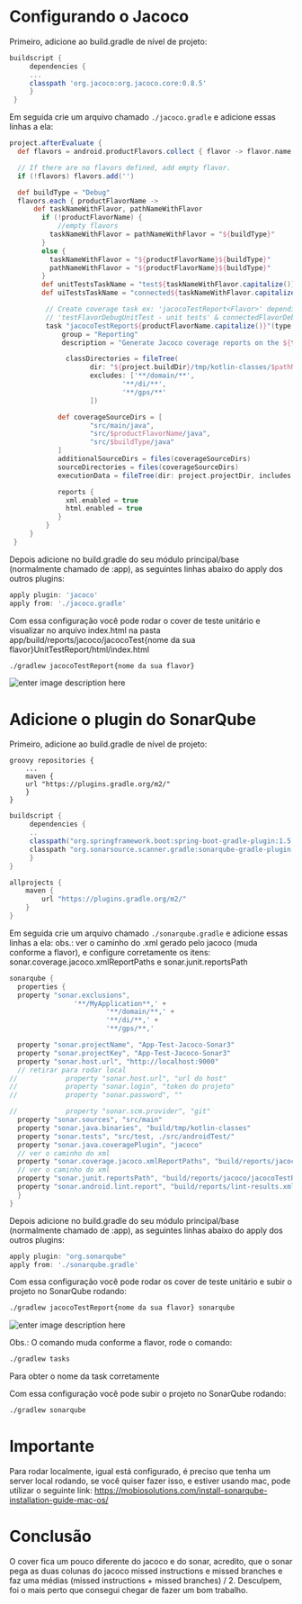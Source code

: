 


# Configurando o Jacoco

Primeiro, adicione ao build.gradle de nível de projeto:

```groovy
buildscript {
	 dependencies {
	 ...
	 classpath 'org.jacoco:org.jacoco.core:0.8.5'
	 }
 }
 ```


Em seguida crie um arquivo chamado `./jacoco.gradle` e adicione essas linhas a ela:
```groovy
project.afterEvaluate {
  def flavors = android.productFlavors.collect { flavor -> flavor.name }

  // If there are no flavors defined, add empty flavor.
  if (!flavors) flavors.add('')

  def buildType = "Debug"
  flavors.each { productFlavorName ->
	  def taskNameWithFlavor, pathNameWithFlavor
        if (!productFlavorName) {
            //empty flavors
		  taskNameWithFlavor = pathNameWithFlavor = "${buildType}"
	    }
	    else {
          taskNameWithFlavor = "${productFlavorName}${buildType}"
		  pathNameWithFlavor = "${productFlavorName}${buildType}"
	    }
        def unitTestsTaskName = "test${taskNameWithFlavor.capitalize()}UnitTest"
		def uiTestsTaskName = "connected${taskNameWithFlavor.capitalize()}AndroidTest"

		 // Create coverage task ex: 'jacocoTestReport<Flavor>' depending on
		 // 'testFlavorDebugUnitTest - unit tests' & connectedFlavorDebugAndroidTest - integration tests.
		 task "jacocoTestReport${productFlavorName.capitalize()}"(type: JacocoReport, dependsOn: [unitTestsTaskName, uiTestsTaskName]) {
			 group = "Reporting"
			 description = "Generate Jacoco coverage reports on the ${taskNameWithFlavor.capitalize()} build. Flavor: $pathNameWithFlavor"

			  classDirectories = fileTree(
                    dir: "${project.buildDir}/tmp/kotlin-classes/$pathNameWithFlavor",
                    excludes: ['**/domain/**',
                            '**/di/**',
                            '**/gps/**'
					])

            def coverageSourceDirs = [
                    "src/main/java",
                    "src/$productFlavorName/java",
                    "src/$buildType/java"
			]
            additionalSourceDirs = files(coverageSourceDirs)
            sourceDirectories = files(coverageSourceDirs)
            executionData = fileTree(dir: project.projectDir, includes: ["**/*.exec", "**/*.ec"])

            reports {
			  xml.enabled = true
			  html.enabled = true
			}
		 }
	 }
 }
```

Depois adicione no build.gradle do seu módulo principal/base (normalmente chamado de :app), as seguintes linhas abaixo do apply dos outros plugins:

```groovy
apply plugin: 'jacoco'
apply from: './jacoco.gradle'
```
Com essa configuração você pode rodar o cover de teste unitário e visualizar no arquivo index.html na pasta app/build/reports/jacoco/jacocoTest{nome da sua flavor}UnitTestReport/html/index.html
```bash
./gradlew jacocoTestReport{nome da sua flavor}
 ```

![enter image description here](https://raw.githubusercontent.com/GaldinoJr/TesteJacocoSonar/master/app/src/main/res/drawable-v24/Captura%20de%20Tela%202020-04-01%20%C3%A0s%2020.14.58.png)

# Adicione o plugin do SonarQube
  Primeiro, adicione ao build.gradle de nível de projeto:

 ```
 groovy repositories {
	 ...
	 maven {
	 url "https://plugins.gradle.org/m2/"
	 }
}
 ```

```groovy
buildscript {
	 dependencies {
	 ..
	 classpath("org.springframework.boot:spring-boot-gradle-plugin:1.5.4.RELEASE")
	 classpath "org.sonarsource.scanner.gradle:sonarqube-gradle-plugin:2.8"
	 }
}
 ```

```groovy
allprojects {
	maven {
		url "https://plugins.gradle.org/m2/"
	}
}
```

Em seguida crie um arquivo chamado `./sonarqube.gradle` e adicione essas linhas a ela:
obs.: ver o caminho do .xml gerado pelo jacoco (muda conforme a flavor), e configure corretamente os itens: sonar.coverage.jacoco.xmlReportPaths e sonar.junit.reportsPath

```groovy
sonarqube {
  properties {
  property "sonar.exclusions",
                '**/MyApplication**,' +
                        '**/domain/**,' +
                        '**/di/**,' +
                        '**/gps/**,'

  property "sonar.projectName", "App-Test-Jacoco-Sonar3"
  property "sonar.projectKey", "App-Test-Jacoco-Sonar3"
  property "sonar.host.url", "http://localhost:9000"
  // retirar para rodar local
//            property "sonar.host.url", "url do host"
//            property "sonar.login", "token do projeto"
//            property "sonar.password", ""

//            property "sonar.scm.provider", "git"
  property "sonar.sources", "src/main"
  property "sonar.java.binaries", "build/tmp/kotlin-classes"
  property "sonar.tests", "src/test, ./src/androidTest/"
  property "sonar.java.coveragePlugin", "jacoco"
  // ver o caminho do xml
  property "sonar.coverage.jacoco.xmlReportPaths", "build/reports/jacoco/jacocoTestReportProd/jacocoTestReportProd.xml"
  // ver o caminho do xml
  property "sonar.junit.reportsPath", "build/reports/jacoco/jacocoTestReportProd/"
  property "sonar.android.lint.report", "build/reports/lint-results.xml"
  }
}
```

Depois adicione no build.gradle do seu módulo principal/base (normalmente chamado de :app), as seguintes linhas abaixo do apply dos outros plugins:

```groovy
apply plugin: "org.sonarqube"
apply from: './sonarqube.gradle'
```
Com essa configuração você pode rodar os cover de teste unitário e subir o projeto no SonarQube rodando:

```bash
./gradlew jacocoTestReport{nome da sua flavor} sonarqube
```

![enter image description here](https://raw.githubusercontent.com/GaldinoJr/TesteJacocoSonar/master/app/src/main/res/drawable-v24/Captura%20de%20Tela%202020-04-01%20%C3%A0s%2020.13.28.png)

Obs.: O comando muda conforme a flavor, rode o comando:

```bash
./gradlew tasks
```
Para obter o nome da task corretamente


Com essa configuração você pode subir o projeto no SonarQube rodando:
```bash
./gradlew sonarqube
```

# Importante
Para rodar localmente, igual está configurado, é preciso que tenha um server local rodando, se você quiser fazer isso, e estiver usando mac, pode utilizar o seguinte link:
https://mobiosolutions.com/install-sonarqube-installation-guide-mac-os/


# Conclusão
O cover fica um pouco diferente do jacoco e do sonar, acredito, que o sonar pega as duas colunas do jacoco missed instructions e missed branches e faz uma médias (missed instructions + missed branches) / 2.
Desculpem, foi o mais perto que consegui chegar de fazer um bom trabalho.